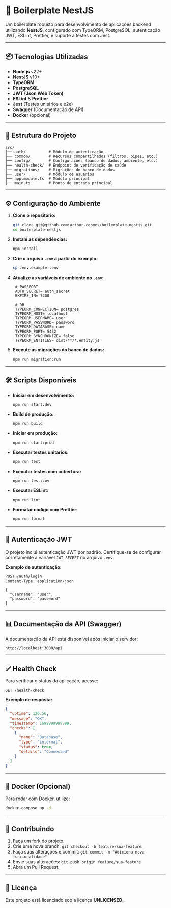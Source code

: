 # 🚀 **Boilerplate NestJS**

Um boilerplate robusto para desenvolvimento de aplicações backend utilizando **NestJS**, configurado com TypeORM, PostgreSQL, autenticação JWT, ESLint, Prettier, e suporte a testes com Jest.

---

## 📦 **Tecnologias Utilizadas**

- **Node.js** v22+
- **NestJS** v10+
- **TypeORM**
- **PostgreSQL**
- **JWT (Json Web Token)**
- **ESLint** & **Prettier**
- **Jest** (Testes unitários e e2e)
- **Swagger** (Documentação de API)
- **Docker** (opcional)

---

## 📂 **Estrutura do Projeto**

```
src/
├── auth/          # Módulo de autenticação
├── common/        # Recursos compartilhados (filtros, pipes, etc.)
├── config/        # Configurações (banco de dados, ambiente, etc.)
├── health-check/  # Endpoint de verificação de saúde
├── migrations/    # Migrações do banco de dados
├── user/          # Módulo de usuários
├── app.module.ts  # Módulo principal
├── main.ts        # Ponto de entrada principal
```

---

## ⚙️ **Configuração do Ambiente**

1. **Clone o repositório:**
   ```bash
   git clone git@github.com:arthur-cgomes/boilerplate-nestjs.git
   cd boilerplate-nestjs
   ```

2. **Instale as dependências:**
   ```bash
   npm install
   ```

3. **Crie o arquivo `.env` a partir do exemplo:**
   ```bash
   cp .env.example .env
   ```

4. **Atualize as variáveis de ambiente no `.env`:**
   ```
    # PASSPORT
    AUTH_SECRET= auth_secret
    EXPIRE_IN= 7200

    # DB
    TYPEORM_CONNECTION= postgres
    TYPEORM_HOST= localhost
    TYPEORM_USERNAME= user
    TYPEORM_PASSWORD= password
    TYPEORM_DATABASE= name
    TYPEORM_PORT= 5432
    TYPEORM_SYNCHRONIZE= false
    TYPEORM_ENTITIES= dist/**/*.entity.js
   ```

5. **Execute as migrações do banco de dados:**
   ```bash
   npm run migration:run
   ```

---

## 🛠️ **Scripts Disponíveis**

- **Iniciar em desenvolvimento:**  
  ```bash
  npm run start:dev
  ```
- **Build de produção:**  
  ```bash
  npm run build
  ```
- **Iniciar em produção:**  
  ```bash
  npm run start:prod
  ```
- **Executar testes unitários:**  
  ```bash
  npm run test
  ```
- **Executar testes com cobertura:**  
  ```bash
  npm run test:cov
  ```
- **Executar ESLint:**  
  ```bash
  npm run lint
  ```
- **Formatar código com Prettier:**  
  ```bash
  npm run format
  ```

---

## 🔑 **Autenticação JWT**

O projeto inclui autenticação JWT por padrão. Certifique-se de configurar corretamente a variável `JWT_SECRET` no arquivo `.env`.

**Exemplo de autenticação:**
```http
POST /auth/login
Content-Type: application/json

{
  "username": "user",
  "password": "password"
}
```

---

## 📊 **Documentação da API (Swagger)**

A documentação da API está disponível após iniciar o servidor:

```
http://localhost:3000/api
```

---

## ✅ **Health Check**

Para verificar o status da aplicação, acesse:

```
GET /health-check
```

**Exemplo de resposta:**
```json
{
  "uptime": 120.56,
  "message": "OK",
  "timestamp": 1699999999999,
  "checks": [
    {
      "name": "Database",
      "type": "internal",
      "status": true,
      "details": "Connected"
    }
  ]
}
```

---

## 🐳 **Docker (Opcional)**

Para rodar com Docker, utilize:

```bash
docker-compose up -d
```

---

## 🤝 **Contribuindo**

1. Faça um fork do projeto.
2. Crie uma nova branch: `git checkout -b feature/sua-feature`.
3. Faça suas alterações e commit: `git commit -m "Adiciona nova funcionalidade"`
4. Envie suas alterações: `git push origin feature/sua-feature`
5. Abra um Pull Request.

---

## 📜 **Licença**

Este projeto está licenciado sob a licença **UNLICENSED**.

